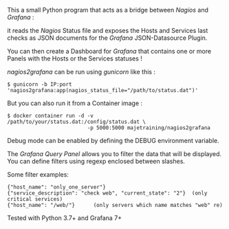 This a small Python program that acts as a bridge between *Nagios* and *Grafana* :

it reads the *Nagios* Status file and exposes the Hosts and Services last checks
as JSON documents for the *Grafana* JSON-Datasource Plugin.

You can then create a Dashboard for *Grafana* that contains one or more Panels
with the Hosts or the Services statuses !

*nagios2grafana* can be run using *gunicorn* like this :

```
$ gunicorn -b IP:port 'nagios2grafana:app(nagios_status_file="/path/to/status.dat")'
```

But you can also run it from a Container image :

```
$ docker container run -d -v /path/to/your/status.dat:/config/status.dat \
                          -p 5000:5000 majetraining/nagios2grafana
```

Debug mode can be enabled by defining the DEBUG environment variable.

The *Grafana Query Panel* allows you to filter the data that will be displayed.
You can define filters using regexp enclosed between slashes.

Some filter examples:

```
{"host_name": "only_one_server"}
{"service_description": "check web", "current_state": "2"}	(only critical services)
{"host_name": "/web/"}		(only servers which name matches "web" re)
```

Tested with Python 3.7+ and Grafana 7+

